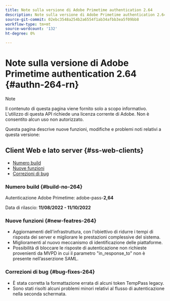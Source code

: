 ```yaml
---
title: Note sulla versione di Adobe Primetime authentication 2.64
description: Note sulla versione di Adobe Primetime authentication 2.64
source-git-commit: 02ebc3548a254b2a6554f1ab34afbb3ea5f09bb8
workflow-type: tm+mt
source-wordcount: '132'
ht-degree: 0%

---
```


# Note sulla versione di Adobe Primetime authentication 2.64 {#authn-264-rn}

>[!NOTE]
>
>Il contenuto di questa pagina viene fornito solo a scopo informativo. L’utilizzo di questa API richiede una licenza corrente di Adobe. Non è consentito alcun uso non autorizzato.

Questa pagina descrive nuove funzioni, modifiche e problemi noti relativi a questa versione:

## Client Web e lato server {#ss-web-clients}

* [Numero build](#build-no-264)
* [Nuove funzioni](#new-featres-264)
* [Correzioni di bug](#bug-fixes-264)


### Numero build {#build-no-264}

Autenticazione Adobe Primetime: adobe-pass-**2,64**

Data di rilascio: **11/08/2022 - 11/10/2022**

### Nuove funzioni {#new-featres-264}

* Aggiornamenti dell&#39;infrastruttura, con l&#39;obiettivo di ridurre i tempi di risposta dei server e migliorare le prestazioni complessive del sistema.
* Miglioramenti al nuovo meccanismo di identificazione delle piattaforme.
* Possibilità di bloccare le risposte di autenticazione non richieste provenienti da MVPD in cui il parametro &quot;in_response_to&quot; non è presente nell’asserzione SAML.

### Correzioni di bug {#bug-fixes-264}

* È stata corretta la formattazione errata di alcuni token TempPass legacy.
* Sono stati risolti alcuni problemi minori relativi al flusso di autenticazione nella seconda schermata.
